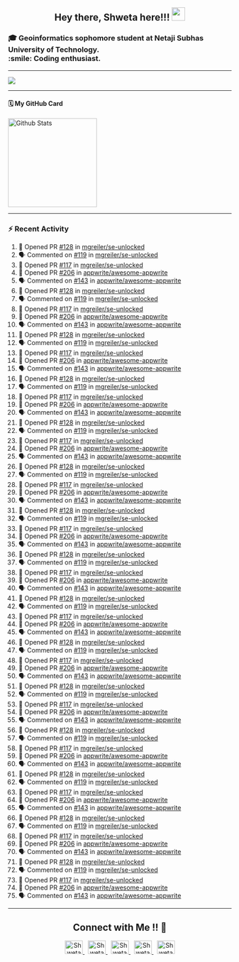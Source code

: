 <!-- Hi there 👋-->

<!--
**Shweta200126/Shweta200126** is a ✨ _special_ ✨ repository because its `README.md` (this file) appears on your GitHub profile.

Here are some ideas to get you started:

- 🔭 I’m currently working on ...
 -🌱 I’m currently learning UI/UX from Zuri Training and APIs from Youtube.
- 👯 I’m looking to collaborate on ...
- 🤔 I’m looking for help with ...
- 💬 Ask me about ...
- 📫 How to reach me: ...
- 😄 Pronouns: She/her
- ⚡ Fun fact: ...
-->
<h2 align="center">Hey there, Shweta here!!! <img src="https://raw.githubusercontent.com/MartinHeinz/MartinHeinz/master/wave.gif" width="30px"></h2>

<h3>
 🎓 Geoinformatics sophomore student at Netaji Subhas University of Technology.
 <br>:smile: Coding enthusiast.
</h3>
<hr></hr>
<img src="https://activity-graph.herokuapp.com/graph?username=shweta200126&theme=dracula&bg_color=00000000&color=878787&bg_color=00000000&title_color=58a6fe&text_color=878787&icon_color=58a6fe&cache_seconds=1800">
<hr></hr>

#### 🗓 My GitHub Card
<img alt="Github Stats" height="200" src="https://github-readme-stats.vercel.app/api?username=Shweta200126&theme=bluewhite&show_icons=true&include_all_commits=true" />
<!--END_SECTION:activity-->
<hr></hr>

### :zap: Recent Activity
 <!--START_SECTION:activity-->
1. 💪 Opened PR [#128](https://github.com/mgreiler/se-unlocked/pull/128) in [mgreiler/se-unlocked](https://github.com/mgreiler/se-unlocked)
2. 🗣 Commented on [#119](https://github.com/mgreiler/se-unlocked/issues/119) in [mgreiler/se-unlocked](https://github.com/mgreiler/se-unlocked)
3. 💪 Opened PR [#117](https://github.com/mgreiler/se-unlocked/pull/117) in [mgreiler/se-unlocked](https://github.com/mgreiler/se-unlocked)
4. 💪 Opened PR [#206](https://github.com/appwrite/awesome-appwrite/pull/206) in [appwrite/awesome-appwrite](https://github.com/appwrite/awesome-appwrite)
5. 🗣 Commented on [#143](https://github.com/appwrite/awesome-appwrite/issues/143) in [appwrite/awesome-appwrite](https://github.com/appwrite/awesome-appwrite)
1. 💪 Opened PR [#128](https://github.com/mgreiler/se-unlocked/pull/128) in [mgreiler/se-unlocked](https://github.com/mgreiler/se-unlocked)
2. 🗣 Commented on [#119](https://github.com/mgreiler/se-unlocked/issues/119) in [mgreiler/se-unlocked](https://github.com/mgreiler/se-unlocked)
3. 💪 Opened PR [#117](https://github.com/mgreiler/se-unlocked/pull/117) in [mgreiler/se-unlocked](https://github.com/mgreiler/se-unlocked)
4. 💪 Opened PR [#206](https://github.com/appwrite/awesome-appwrite/pull/206) in [appwrite/awesome-appwrite](https://github.com/appwrite/awesome-appwrite)
5. 🗣 Commented on [#143](https://github.com/appwrite/awesome-appwrite/issues/143) in [appwrite/awesome-appwrite](https://github.com/appwrite/awesome-appwrite)
1. 💪 Opened PR [#128](https://github.com/mgreiler/se-unlocked/pull/128) in [mgreiler/se-unlocked](https://github.com/mgreiler/se-unlocked)
2. 🗣 Commented on [#119](https://github.com/mgreiler/se-unlocked/issues/119) in [mgreiler/se-unlocked](https://github.com/mgreiler/se-unlocked)
3. 💪 Opened PR [#117](https://github.com/mgreiler/se-unlocked/pull/117) in [mgreiler/se-unlocked](https://github.com/mgreiler/se-unlocked)
4. 💪 Opened PR [#206](https://github.com/appwrite/awesome-appwrite/pull/206) in [appwrite/awesome-appwrite](https://github.com/appwrite/awesome-appwrite)
5. 🗣 Commented on [#143](https://github.com/appwrite/awesome-appwrite/issues/143) in [appwrite/awesome-appwrite](https://github.com/appwrite/awesome-appwrite)
1. 💪 Opened PR [#128](https://github.com/mgreiler/se-unlocked/pull/128) in [mgreiler/se-unlocked](https://github.com/mgreiler/se-unlocked)
2. 🗣 Commented on [#119](https://github.com/mgreiler/se-unlocked/issues/119) in [mgreiler/se-unlocked](https://github.com/mgreiler/se-unlocked)
3. 💪 Opened PR [#117](https://github.com/mgreiler/se-unlocked/pull/117) in [mgreiler/se-unlocked](https://github.com/mgreiler/se-unlocked)
4. 💪 Opened PR [#206](https://github.com/appwrite/awesome-appwrite/pull/206) in [appwrite/awesome-appwrite](https://github.com/appwrite/awesome-appwrite)
5. 🗣 Commented on [#143](https://github.com/appwrite/awesome-appwrite/issues/143) in [appwrite/awesome-appwrite](https://github.com/appwrite/awesome-appwrite)
1. 💪 Opened PR [#128](https://github.com/mgreiler/se-unlocked/pull/128) in [mgreiler/se-unlocked](https://github.com/mgreiler/se-unlocked)
2. 🗣 Commented on [#119](https://github.com/mgreiler/se-unlocked/issues/119) in [mgreiler/se-unlocked](https://github.com/mgreiler/se-unlocked)
3. 💪 Opened PR [#117](https://github.com/mgreiler/se-unlocked/pull/117) in [mgreiler/se-unlocked](https://github.com/mgreiler/se-unlocked)
4. 💪 Opened PR [#206](https://github.com/appwrite/awesome-appwrite/pull/206) in [appwrite/awesome-appwrite](https://github.com/appwrite/awesome-appwrite)
5. 🗣 Commented on [#143](https://github.com/appwrite/awesome-appwrite/issues/143) in [appwrite/awesome-appwrite](https://github.com/appwrite/awesome-appwrite)
1. 💪 Opened PR [#128](https://github.com/mgreiler/se-unlocked/pull/128) in [mgreiler/se-unlocked](https://github.com/mgreiler/se-unlocked)
2. 🗣 Commented on [#119](https://github.com/mgreiler/se-unlocked/issues/119) in [mgreiler/se-unlocked](https://github.com/mgreiler/se-unlocked)
3. 💪 Opened PR [#117](https://github.com/mgreiler/se-unlocked/pull/117) in [mgreiler/se-unlocked](https://github.com/mgreiler/se-unlocked)
4. 💪 Opened PR [#206](https://github.com/appwrite/awesome-appwrite/pull/206) in [appwrite/awesome-appwrite](https://github.com/appwrite/awesome-appwrite)
5. 🗣 Commented on [#143](https://github.com/appwrite/awesome-appwrite/issues/143) in [appwrite/awesome-appwrite](https://github.com/appwrite/awesome-appwrite)
1. 💪 Opened PR [#128](https://github.com/mgreiler/se-unlocked/pull/128) in [mgreiler/se-unlocked](https://github.com/mgreiler/se-unlocked)
2. 🗣 Commented on [#119](https://github.com/mgreiler/se-unlocked/issues/119) in [mgreiler/se-unlocked](https://github.com/mgreiler/se-unlocked)
3. 💪 Opened PR [#117](https://github.com/mgreiler/se-unlocked/pull/117) in [mgreiler/se-unlocked](https://github.com/mgreiler/se-unlocked)
4. 💪 Opened PR [#206](https://github.com/appwrite/awesome-appwrite/pull/206) in [appwrite/awesome-appwrite](https://github.com/appwrite/awesome-appwrite)
5. 🗣 Commented on [#143](https://github.com/appwrite/awesome-appwrite/issues/143) in [appwrite/awesome-appwrite](https://github.com/appwrite/awesome-appwrite)
1. 💪 Opened PR [#128](https://github.com/mgreiler/se-unlocked/pull/128) in [mgreiler/se-unlocked](https://github.com/mgreiler/se-unlocked)
2. 🗣 Commented on [#119](https://github.com/mgreiler/se-unlocked/issues/119) in [mgreiler/se-unlocked](https://github.com/mgreiler/se-unlocked)
3. 💪 Opened PR [#117](https://github.com/mgreiler/se-unlocked/pull/117) in [mgreiler/se-unlocked](https://github.com/mgreiler/se-unlocked)
4. 💪 Opened PR [#206](https://github.com/appwrite/awesome-appwrite/pull/206) in [appwrite/awesome-appwrite](https://github.com/appwrite/awesome-appwrite)
5. 🗣 Commented on [#143](https://github.com/appwrite/awesome-appwrite/issues/143) in [appwrite/awesome-appwrite](https://github.com/appwrite/awesome-appwrite)
1. 💪 Opened PR [#128](https://github.com/mgreiler/se-unlocked/pull/128) in [mgreiler/se-unlocked](https://github.com/mgreiler/se-unlocked)
2. 🗣 Commented on [#119](https://github.com/mgreiler/se-unlocked/issues/119) in [mgreiler/se-unlocked](https://github.com/mgreiler/se-unlocked)
3. 💪 Opened PR [#117](https://github.com/mgreiler/se-unlocked/pull/117) in [mgreiler/se-unlocked](https://github.com/mgreiler/se-unlocked)
4. 💪 Opened PR [#206](https://github.com/appwrite/awesome-appwrite/pull/206) in [appwrite/awesome-appwrite](https://github.com/appwrite/awesome-appwrite)
5. 🗣 Commented on [#143](https://github.com/appwrite/awesome-appwrite/issues/143) in [appwrite/awesome-appwrite](https://github.com/appwrite/awesome-appwrite)
1. 💪 Opened PR [#128](https://github.com/mgreiler/se-unlocked/pull/128) in [mgreiler/se-unlocked](https://github.com/mgreiler/se-unlocked)
2. 🗣 Commented on [#119](https://github.com/mgreiler/se-unlocked/issues/119) in [mgreiler/se-unlocked](https://github.com/mgreiler/se-unlocked)
3. 💪 Opened PR [#117](https://github.com/mgreiler/se-unlocked/pull/117) in [mgreiler/se-unlocked](https://github.com/mgreiler/se-unlocked)
4. 💪 Opened PR [#206](https://github.com/appwrite/awesome-appwrite/pull/206) in [appwrite/awesome-appwrite](https://github.com/appwrite/awesome-appwrite)
5. 🗣 Commented on [#143](https://github.com/appwrite/awesome-appwrite/issues/143) in [appwrite/awesome-appwrite](https://github.com/appwrite/awesome-appwrite)
1. 💪 Opened PR [#128](https://github.com/mgreiler/se-unlocked/pull/128) in [mgreiler/se-unlocked](https://github.com/mgreiler/se-unlocked)
2. 🗣 Commented on [#119](https://github.com/mgreiler/se-unlocked/issues/119) in [mgreiler/se-unlocked](https://github.com/mgreiler/se-unlocked)
3. 💪 Opened PR [#117](https://github.com/mgreiler/se-unlocked/pull/117) in [mgreiler/se-unlocked](https://github.com/mgreiler/se-unlocked)
4. 💪 Opened PR [#206](https://github.com/appwrite/awesome-appwrite/pull/206) in [appwrite/awesome-appwrite](https://github.com/appwrite/awesome-appwrite)
5. 🗣 Commented on [#143](https://github.com/appwrite/awesome-appwrite/issues/143) in [appwrite/awesome-appwrite](https://github.com/appwrite/awesome-appwrite)
1. 💪 Opened PR [#128](https://github.com/mgreiler/se-unlocked/pull/128) in [mgreiler/se-unlocked](https://github.com/mgreiler/se-unlocked)
2. 🗣 Commented on [#119](https://github.com/mgreiler/se-unlocked/issues/119) in [mgreiler/se-unlocked](https://github.com/mgreiler/se-unlocked)
3. 💪 Opened PR [#117](https://github.com/mgreiler/se-unlocked/pull/117) in [mgreiler/se-unlocked](https://github.com/mgreiler/se-unlocked)
4. 💪 Opened PR [#206](https://github.com/appwrite/awesome-appwrite/pull/206) in [appwrite/awesome-appwrite](https://github.com/appwrite/awesome-appwrite)
5. 🗣 Commented on [#143](https://github.com/appwrite/awesome-appwrite/issues/143) in [appwrite/awesome-appwrite](https://github.com/appwrite/awesome-appwrite)
1. 💪 Opened PR [#128](https://github.com/mgreiler/se-unlocked/pull/128) in [mgreiler/se-unlocked](https://github.com/mgreiler/se-unlocked)
2. 🗣 Commented on [#119](https://github.com/mgreiler/se-unlocked/issues/119) in [mgreiler/se-unlocked](https://github.com/mgreiler/se-unlocked)
3. 💪 Opened PR [#117](https://github.com/mgreiler/se-unlocked/pull/117) in [mgreiler/se-unlocked](https://github.com/mgreiler/se-unlocked)
4. 💪 Opened PR [#206](https://github.com/appwrite/awesome-appwrite/pull/206) in [appwrite/awesome-appwrite](https://github.com/appwrite/awesome-appwrite)
5. 🗣 Commented on [#143](https://github.com/appwrite/awesome-appwrite/issues/143) in [appwrite/awesome-appwrite](https://github.com/appwrite/awesome-appwrite)
1. 💪 Opened PR [#128](https://github.com/mgreiler/se-unlocked/pull/128) in [mgreiler/se-unlocked](https://github.com/mgreiler/se-unlocked)
2. 🗣 Commented on [#119](https://github.com/mgreiler/se-unlocked/issues/119) in [mgreiler/se-unlocked](https://github.com/mgreiler/se-unlocked)
3. 💪 Opened PR [#117](https://github.com/mgreiler/se-unlocked/pull/117) in [mgreiler/se-unlocked](https://github.com/mgreiler/se-unlocked)
4. 💪 Opened PR [#206](https://github.com/appwrite/awesome-appwrite/pull/206) in [appwrite/awesome-appwrite](https://github.com/appwrite/awesome-appwrite)
5. 🗣 Commented on [#143](https://github.com/appwrite/awesome-appwrite/issues/143) in [appwrite/awesome-appwrite](https://github.com/appwrite/awesome-appwrite)
1. 💪 Opened PR [#128](https://github.com/mgreiler/se-unlocked/pull/128) in [mgreiler/se-unlocked](https://github.com/mgreiler/se-unlocked)
2. 🗣 Commented on [#119](https://github.com/mgreiler/se-unlocked/issues/119) in [mgreiler/se-unlocked](https://github.com/mgreiler/se-unlocked)
3. 💪 Opened PR [#117](https://github.com/mgreiler/se-unlocked/pull/117) in [mgreiler/se-unlocked](https://github.com/mgreiler/se-unlocked)
4. 💪 Opened PR [#206](https://github.com/appwrite/awesome-appwrite/pull/206) in [appwrite/awesome-appwrite](https://github.com/appwrite/awesome-appwrite)
5. 🗣 Commented on [#143](https://github.com/appwrite/awesome-appwrite/issues/143) in [appwrite/awesome-appwrite](https://github.com/appwrite/awesome-appwrite)
<!--END_SECTION:activity-->
<hr></hr>
<h2 align="center">Connect with Me !! 🤝</h2> 

<p align="center">
<a href="https://github.com/Shweta200126" target="_blank">
<img src="https://raw.githubusercontent.com/gilbarbara/logos/f4c8e8b933aa80ce83b6d6d387e016bf4cb4e376/logos/github-icon.svg" alt="Shweta R. Anand | GitHub" style="margin-bottom: 5px;" width=40 height=30 />
</a>
 &nbsp
<a href="https://www.linkedin.com/in/shweta-ranjan-anand-a3246b203/" target="_blank">
<img alt="Shweta R. Anand | LinkedIn" src="https://raw.githubusercontent.com/rahuldkjain/github-profile-readme-generator/master/src/images/icons/Social/linked-in-alt.svg" width=40 height=30/>
</a>
 &nbsp
<a href="https://twitter.com/Shweta20011" target="_blank">
<img src="https://raw.githubusercontent.com/rahuldkjain/github-profile-readme-generator/master/src/images/icons/Social/twitter.svg" alt="Shweta R. Anand | Twitter" style="margin-bottom: 5px;" width=40 height=30 />
</a>
 &nbsp
<a href="https://www.facebook.com/shweta.ranjananand/" target="_blank">
<img alt="Shweta R. Anand | Facebook" src="https://raw.githubusercontent.com/rahuldkjain/github-profile-readme-generator/master/src/images/icons/Social/facebook.svg" width=40 height=30/>
</a>
 &nbsp
<a href="mailto:anand26shweta@gmail.com">
 <img alt="Shweta R. Anand | Gmail" src="https://raw.githubusercontent.com/gilbarbara/logos/f4c8e8b933aa80ce83b6d6d387e016bf4cb4e376/logos/google-gmail.svg" width=40 height=30 />
</a>
</p>

